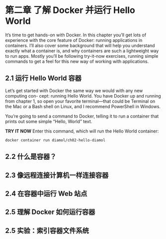 # 第二章 了解 Docker 并运行 Hello World

It’s time to get hands-on with Docker. In this chapter you’ll get lots of experience
with the core feature of Docker: running applications in containers. I’ll also cover
some background that will help you understand exactly what a container is, and
why containers are such a lightweight way to run apps. Mostly you’ll be following
try-it-now exercises, running simple commands to get a feel for this new way of
working with applications.

## 2.1 运行 Hello World 容器

Let’s get started with Docker the same way we would with any new computing con-
cept: running Hello World. You have Docker up and running from chapter 1, so
open your favorite terminal—that could be Terminal on the Mac or a Bash shell on
Linux, and I recommend PowerShell in Windows.

You’re going to send a command to Docker, telling it to run a container that
prints out some simple “Hello, World” text.

<b>TRY IT NOW</b> Enter this command, which will run the Hello World container:

`docker container run diamol/ch02-hello-diamol`



## 2.2 什么是容器？

## 2.3 像远程连接计算机一样连接容器

## 2.4 在容器中运行 Web 站点

## 2.5 理解 Docker 如何运行容器

## 2.5 实验：索引容器文件系统